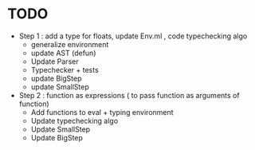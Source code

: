 # TODO 

 * Step 1 : add a type for floats, update Env.ml , code typechecking algo
    * generalize environment 
    * update AST (defun)
    * Update Parser
    * Typechecker + tests 
    * update BigStep
    * update SmallStep
 * Step 2 : function as expressions ( to pass function as arguments of function)
    * Add functions to eval + typing environment
    * Update typechecking algo
    * Update SmallStep
    * Update BigStep